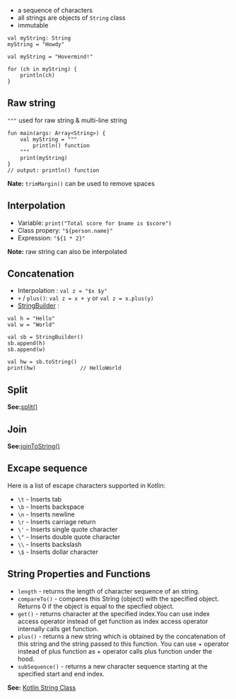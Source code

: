 * a sequence of characters
* all strings are objects of `String` class
* immutable
```
val myString: String
myString = "Howdy"

val myString = "Hovermind!"

for (ch in myString) {
    println(ch)
}
```
## Raw string
`"""` used for raw string & multi-line string
```
fun main(args: Array<String>) {
    val myString = """
        println() function
    """
    print(myString)
}
// output: println() function
```
**Nate:** `trimMargin()` can be used to remove spaces

## Interpolation
* Variable: `print("Total score for $name is $score")`
* Class propery: `"${person.name}"`
* Expression:  `"${1 * 2}"`

**Note:** raw string can also be interpolated

## Concatenation
* Interpolation : `val z = "$x $y"`
* `+` / `plus()`: `val z = x + y` or `val z = x.plus(y)`
* [StringBuilder](https://kotlinlang.org/api/latest/jvm/stdlib/kotlin.text/-string-builder/) :
```
val h = "Hello"
val w = "World"

val sb = StringBuilder()
sb.append(h)
sb.append(w)

val hw = sb.toString()
print(hw)              // HelloWorld
```
## Split
**See:**[split()](https://kotlinlang.org/api/latest/jvm/stdlib/kotlin.text/split.html)

## Join
**See:**[joinToString()](https://kotlinlang.org/api/latest/jvm/stdlib/kotlin.collections/join-to-string.html)

## Excape sequence
Here is a list of escape characters supported in Kotlin:
* `\t` - Inserts tab
* `\b` - Inserts backspace
* `\n` - Inserts newline
* `\r` - Inserts carriage return
* `\'` - Inserts single quote character
* `\"` - Inserts double quote character
* `\\` - Inserts backslash
* `\$` - Inserts dollar character

## String Properties and Functions
* `length` - returns the length of character sequence of an string.
* `compareTo()` - compares this String (object) with the specified object. Returns 0 if the object is equal to the specfied object.
* `get()` - returns character at the specified index.You can use index access operator instead of get function as index access operator internally calls get function.
* `plus()` - returns a new string which is obtained by the concatenation of this string and the string passed to this function. You can use + operator instead of plus function as + operator calls plus function under the hood.
* `subSequence()` - returns a new character sequence starting at the specified start and end index.

**See:** [Kotlin String Class](http://kotlinlang.org/api/latest/jvm/stdlib/kotlin/-string/)
